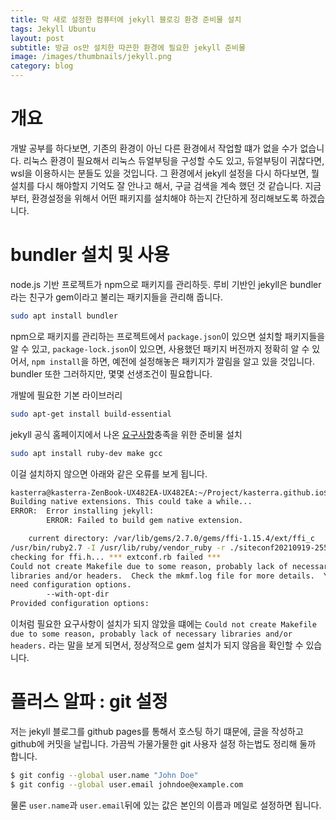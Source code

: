 ```yaml
---
title: 막 새로 설정한 컴퓨터에 jekyll 블로깅 환경 준비물 설치
tags: Jekyll Ubuntu
layout: post
subtitle: 방금 os만 설치한 따끈한 환경에 필요한 jekyll 준비물
image: /images/thumbnails/jekyll.png
category: blog
---
```


# 개요

개발 공부를 하다보면, 기존의 환경이 아닌 다른 환경에서 작업할 떄가 없을 수가 없습니다. 리눅스 환경이 필요해서 리눅스 듀얼부팅을 구성할 수도 있고, 듀얼부팅이 귀찮다면, wsl을 이용하시는 분들도 있을 것입니다. 그 환경에서 jekyll 설정을 다시 하다보면, 뭘 설치를 다시 해야할지 기억도 잘 안나고 해서, 구글 검색을 계속 했던 것 같습니다. 지금부터, 환경설정을 위해서 어떤 패키지를 설치해야 하는지 간단하게 정리해보도록 하겠습니다.

# bundler 설치 및 사용

node.js 기반 프로젝트가 npm으로 패키지를 관리하듯. 루비 기반인 jekyll은 bundler라는 친구가 gem이라고 불리는 패키지들을 관리해 줍니다.

```bash
sudo apt install bundler
```

npm으로 패키지를 관리하는 프로젝트에서 `package.json`이 있으면 설치할 패키지들을 알 수 있고, `package-lock.json`이 있으면, 사용했던 패키지 버전까지 정확히 알 수 있어서, `npm install`을 하면, 예전에 설정해놓은 패키지가 깔림을 알고 있을 것입니다. bundler 또한 그러하지만, 몇몇 선생조건이 필요합니다.

개발에 필요한 기본 라이브러리

```bash
sudo apt-get install build-essential
```

jekyll 공식 홈페이지에서 나온 [요구사항](https://jekyllrb.com/docs/installation/)충족을 위한 준비물 설치

```bash
sudo apt install ruby-dev make gcc
```

이걸 설치하지 않으면 아래와 같은 오류를 보게 됩니다.

```bash
kasterra@kasterra-ZenBook-UX482EA-UX482EA:~/Project/kasterra.github.io$ sudo gem install jekyll
Building native extensions. This could take a while...
ERROR:  Error installing jekyll:
        ERROR: Failed to build gem native extension.

    current directory: /var/lib/gems/2.7.0/gems/ffi-1.15.4/ext/ffi_c
/usr/bin/ruby2.7 -I /usr/lib/ruby/vendor_ruby -r ./siteconf20210919-25528-zkifbx.rb extconf.rb
checking for ffi.h... *** extconf.rb failed ***
Could not create Makefile due to some reason, probably lack of necessary
libraries and/or headers.  Check the mkmf.log file for more details.  You may
need configuration options.
        --with-opt-dir
Provided configuration options:

```

이처럼 필요한 요구사항이 설치가 되지 않았을 떄에는 `Could not create Makefile due to some reason, probably lack of necessary libraries and/or headers.` 라는 말을 보게 되면서, 정상적으로 gem 설치가 되지 않음을 확인할 수 있습니다.

# 플러스 알파 : git 설정
저는 jekyll 블로그를 github pages를 통해서 호스팅 하기 떄문에, 글을 작성하고 github에 커밋을 날립니다. 가끔씩 가물가물한 git 사용자 설정 하는법도 정리해 둘까 합니다.

```bash
$ git config --global user.name "John Doe"
$ git config --global user.email johndoe@example.com
```
물론 `user.name`과 `user.email`뒤에 있는 값은 본인의 이름과 메일로 설정하면 됩니다. 
